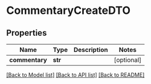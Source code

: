 # CommentaryCreateDTO

## Properties
Name | Type | Description | Notes
------------ | ------------- | ------------- | -------------
**commentary** | **str** |  | [optional] 

[[Back to Model list]](../README.md#documentation-for-models) [[Back to API list]](../README.md#documentation-for-api-endpoints) [[Back to README]](../README.md)


